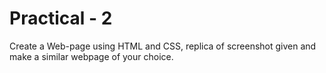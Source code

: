 # Practical - 2<br>

Create a Web-page using HTML and CSS, replica of screenshot given and make a similar webpage of your choice.
